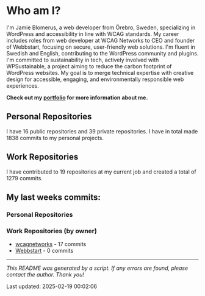 # Who am I?
I'm Jamie Blomerus, a web developer from Örebro, Sweden, specializing in WordPress and accessibility in line with WCAG standards. My career includes roles from web developer at WCAG Networks to CEO and founder of Webbstart, focusing on secure, user-friendly web solutions. I'm fluent in Swedish and English, contributing to the WordPress community and plugins. I'm committed to sustainability in tech, actively involved with WPSustainable, a project aiming to reduce the carbon footprint of WordPress websites. My goal is to merge technical expertise with creative design for accessible, engaging, and environmentally responsible web experiences.

**Check out my [portfolio](jamie.blomerus.se) for more information about me.**

## Personal Repositories
I have 16 public repositories and 39 private repositories. I have in total made 1838 commits to my personal projects.

## Work Repositories
I have contributed to 19 repositories at my current job and created a total of 1279 commits.
## My last weeks commits:
### Personal Repositories

### Work Repositories (by owner)
* [wcagnetworks](https://github.com/wcagnetworks) - 17 commits
* [Webbstart](https://github.com/Webbstart) - 0 commits

---

*This README was generated by a script. If any errors are found, please contact the author. Thank you!*

Last updated: 2025-02-19 00:02:06